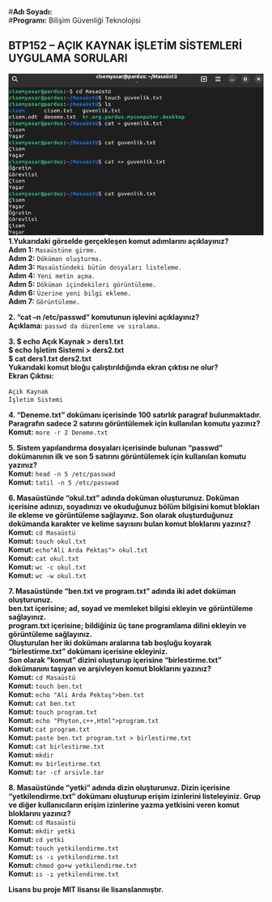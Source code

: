 #**Adı Soyadı:**
<br>
#**Programı:** Bilişim Güvenliği Teknolojisi

## BTP152 – AÇIK KAYNAK İŞLETİM SİSTEMLERİ UYGULAMA SORULARI
![Resim Açıklaması](pardus.jpg) <br>
**1.Yukarıdaki görselde gerçekleşen komut adımlarını açıklayınız?**
<br>
**Adım 1:** `Masaüstüne girme.`
<br>
**Adım 2:** `Döküman oluşturma.`
<br>
**Adım 3:** `Masaüstündeki bütün dosyaları listeleme.`
<br>
**Adım 4:** `Yeni metin açma.`
<br>
**Adım 5:** `Döküman içindekileri görüntüleme.`
<br>
**Adım 6:** `Üzerine yeni bilgi ekleme.`
<br>
**Adım 7:** `Görüntüleme.`
<br>

**2. “cat –n /etc/passwd” komutunun işlevini açıklayınız?**
<br>
**Açıklama:** `passwd da düzenleme ve sıralama.`

**3. $ echo Açık Kaynak > ders1.txt**
<br>
**$ echo İşletim Sistemi > ders2.txt**
<br>
**$ cat ders1.txt ders2.txt**
<br>
**Yukarıdaki komut bloğu çalıştırıldığında ekran çıktısı ne olur?**
<br>
**Ekran Çıktısı:** 
<br>

    Açık Kaynak
    İşletim Sistemi


**4. “Deneme.txt” dokümanı içerisinde 100 satırlık paragraf bulunmaktadır. Paragrafın sadece 2 satırını görüntülemek için kullanılan komutu yazınız?**
<br>
**Komut:** `more -r 2 Deneme.txt`
<br>

**5. Sistem yapılandırma dosyaları içerisinde bulunan “passwd” dokümanının ilk ve son 5 satırını görüntülemek için kullanılan komutu yazınız?**
<br>
**Komut:** `head -n 5 /etc/passwad`
<br>
**Komut:** `tatil -n 5 /etc/passwad`
<br>

**6. Masaüstünde “okul.txt” adında doküman oluşturunuz. Doküman içerisine adınızı, soyadınızı ve okuduğunuz bölüm bilgisini komut blokları ile ekleme ve görüntüleme sağlayınız. Son olarak oluşturduğunuz dokümanda karakter ve kelime sayısını bulan komut bloklarını yazınız?**
<br>
**Komut:** `cd Masaüstü`
<br>
**Komut:** `touch okul.txt`
<br>
**Komut:** `echo"Ali Arda Pektas"> okul.txt`
<br>
**Komut:** `cat okul.txt`
<br>
**Komut:** `wc -c okul.txt`
<br>
**Komut:** `wc -w okul.txt`
<br>

**7. Masaüstünde “ben.txt ve program.txt” adında iki adet doküman oluşturunuz.**
<br>
**ben.txt içerisine; ad, soyad ve memleket bilgisi ekleyin ve görüntüleme sağlayınız.**
<br>
**program.txt içerisine; bildiğiniz üç tane programlama dilini ekleyin ve görüntüleme sağlayınız.**
<br>
**Oluşturulan her iki dokümanı aralarına tab boşluğu koyarak “birlestirme.txt” dokümanı içerisine ekleyiniz.**
<br>
**Son olarak “komut” dizini oluşturup içerisine “birlestirme.txt” dokümanını taşıyan ve arşivleyen komut bloklarını yazınız?**
<br>
**Komut:** `cd Masaüstü`
<br>
**Komut:** `touch ben.txt`
<br>
**Komut:** `echo "Ali Arda Pektaş">ben.txt`
<br>
**Komut:** `cat ben.txt`
<br>
**Komut:** `touch program.txt`
<br>
**Komut:** `echo "Phyton,c++,Html">program.txt`
<br>
**Komut:** `cat program.txt`
<br>
**Komut:** `paste ben.txt program.txt > birlestirme.txt`
<br>
**Komut:** `cat birlestirme.txt`
<br>
**Komut:** `mkdir `
<br>
**Komut:** `mv birlestirme.txt`
<br>
**Komut:** `tar -cf arsivle.tar`
<br>

**8. Masaüstünde “yetki” adında dizin oluşturunuz. Dizin içerisine “yetkilendirme.txt” dokümanı oluşturup erişim izinlerini listeleyiniz. Grup ve diğer kullanıcıların erişim izinlerine yazma yetkisini veren komut bloklarını yazınız?**
<br>
**Komut:** `cd Masaüstü`
<br>
**Komut:** `mkdir yetki`
<br>
**Komut:**  `cd yetki`
<br>
**Komut:** `touch yetkilendirme.txt`
<br>
**Komut:** `ıs -ı yetkilendirme.txt`
<br>
**Komut:** `chmod go+w yetkilendirme.txt`
<br>
**Komut:** `ıs -ı yetkilendirme.txt`

**Lisans bu proje MIT lisansı ile lisanslanmıştır.**
